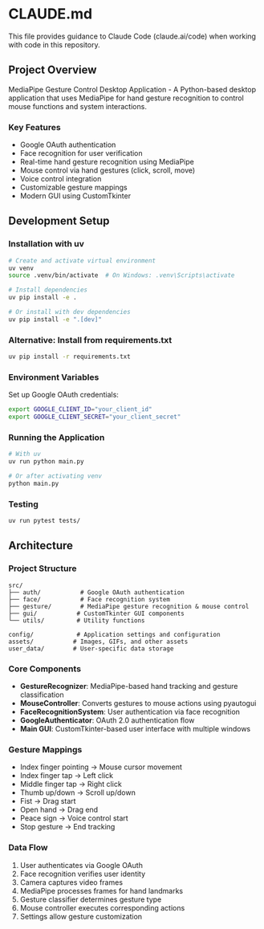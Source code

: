 # CLAUDE.md

This file provides guidance to Claude Code (claude.ai/code) when working with code in this repository.

## Project Overview

MediaPipe Gesture Control Desktop Application - A Python-based desktop application that uses MediaPipe for hand gesture recognition to control mouse functions and system interactions.

### Key Features
- Google OAuth authentication
- Face recognition for user verification
- Real-time hand gesture recognition using MediaPipe
- Mouse control via hand gestures (click, scroll, move)
- Voice control integration
- Customizable gesture mappings
- Modern GUI using CustomTkinter

## Development Setup

### Installation with uv
```bash
# Create and activate virtual environment
uv venv
source .venv/bin/activate  # On Windows: .venv\Scripts\activate

# Install dependencies
uv pip install -e .

# Or install with dev dependencies
uv pip install -e ".[dev]"
```

### Alternative: Install from requirements.txt
```bash
uv pip install -r requirements.txt
```

### Environment Variables
Set up Google OAuth credentials:
```bash
export GOOGLE_CLIENT_ID="your_client_id"
export GOOGLE_CLIENT_SECRET="your_client_secret"
```

### Running the Application
```bash
# With uv
uv run python main.py

# Or after activating venv
python main.py
```

### Testing
```bash
uv run pytest tests/
```

## Architecture

### Project Structure
```
src/
├── auth/           # Google OAuth authentication
├── face/           # Face recognition system
├── gesture/        # MediaPipe gesture recognition & mouse control
├── gui/           # CustomTkinter GUI components
└── utils/         # Utility functions

config/            # Application settings and configuration
assets/           # Images, GIFs, and other assets
user_data/        # User-specific data storage
```

### Core Components
- **GestureRecognizer**: MediaPipe-based hand tracking and gesture classification
- **MouseController**: Converts gestures to mouse actions using pyautogui
- **FaceRecognitionSystem**: User authentication via face recognition
- **GoogleAuthenticator**: OAuth 2.0 authentication flow
- **Main GUI**: CustomTkinter-based user interface with multiple windows

### Gesture Mappings
- Index finger pointing → Mouse cursor movement
- Index finger tap → Left click
- Middle finger tap → Right click
- Thumb up/down → Scroll up/down
- Fist → Drag start
- Open hand → Drag end
- Peace sign → Voice control start
- Stop gesture → End tracking

### Data Flow
1. User authenticates via Google OAuth
2. Face recognition verifies user identity
3. Camera captures video frames
4. MediaPipe processes frames for hand landmarks
5. Gesture classifier determines gesture type
6. Mouse controller executes corresponding actions
7. Settings allow gesture customization